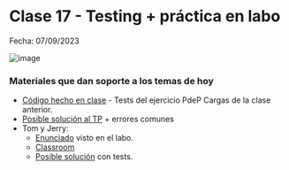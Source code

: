 # Clase 17 - Testing + práctica en labo

Fecha: 07/09/2023

![image](https://github.com/pdepjm/bitacoras/assets/48812037/c0549494-77a4-4b36-8abe-00e48bb70960)

### Materiales que dan soporte a los temas de hoy

- [Código hecho en clase](https://github.com/pdepjm/2023-o-clase-16/blob/master/src/tests.wtest) - Tests del ejercicio PdeP Cargas de la clase anterior.
- [Posible solución al TP](https://github.com/pdepjm/bitacoras/blob/main/2023/assets/tp-o-solucion.md) + errores comunes
- Tom y Jerry:
  - [Enunciado](https://docs.google.com/document/u/1/d/e/2PACX-1vSnqJAzxJ8oF32h8eM6kUCA-5SlcyrKIZR4OFWYC2zM7Qag6XdzCypHrOQznrEtZPDqScZxhBbIhZ5I/pub) visto en el labo.
  - [Classroom](https://classroom.github.com/a/sjLhNgYl)
  - [Posible solución](https://github.com/pdepjm/2023-o-tom-y-jerry-solucion/) con tests.
